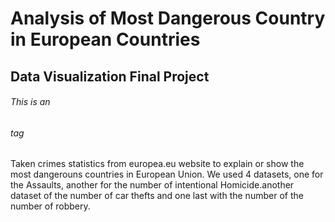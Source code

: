 #  Analysis of Most Dangerous Country in European Countries 
## Data Visualization Final Project

###### This is an <h6> tag

Taken crimes statistics from europea.eu website to explain or show the most dangerouns countries in European Union. We used 4 datasets, one for the Assaults, another for the number of intentional Homicide.another dataset of the number of car thefts and one last with the number of the number of robbery.
